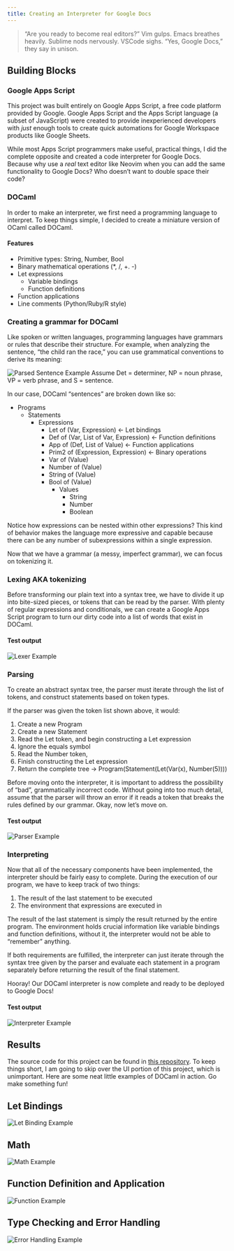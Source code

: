```yaml
---
title: Creating an Interpreter for Google Docs
---
```


> “Are you ready to become real editors?”
> Vim gulps.
> Emacs breathes heavily.
> Sublime nods nervously.
> VSCode sighs.
> “Yes, Google Docs,” they say in unison.

## Building Blocks

### Google Apps Script

This project was built entirely on Google Apps Script, a free code platform provided by Google. Google Apps Script and the Apps Script language (a subset of JavaScript) were created to provide inexperienced developers with _just_ enough tools to create quick automations for Google Workspace products like Google Sheets.

While most Apps Script programmers make useful, practical things, I did the complete opposite and created a code interpreter for Google Docs. Because why use a _real_ text editor like Neovim when you can add the same functionality to Google Docs? Who doesn’t want to double space their code?

### DOCaml

In order to make an interpreter, we first need a programming language to interpret. To keep things simple, I decided to create a miniature version of OCaml called DOCaml.

#### Features

- Primitive types: String, Number, Bool
- Binary mathematical operations (\*, \/, +. -)
- Let expressions
    - Variable bindings
    - Function definitions
- Function applications
- Line comments (Python/Ruby/R style)

### Creating a grammar for DOCaml

Like spoken or written languages, programming languages have grammars or rules that describe their structure. For example, when analyzing the sentence, “the child ran the race,” you can use grammatical conventions to derive its meaning:

![Parsed Sentence Example](/images/posts/parsed-sentence.png)
Assume Det = determiner, NP = noun phrase, VP = verb phrase, and S = sentence.

In our case, DOCaml “sentences” are broken down like so:

- Programs
    - Statements
        - Expressions
            - Let of (Var, Expression) ← Let bindings
            - Def of (Var, List of Var, Expression) ← Function definitions
            - App of (Def, List of Value) ← Function applications
            - Prim2 of (Expression, Expression) ← Binary operations
            - Var of (Value)
            - Number of (Value)
            - String of (Value)
            - Bool of (Value)
                - Values
                    - String
                    - Number
                    - Boolean

Notice how expressions can be nested within other expressions? This kind of behavior makes the language more expressive and capable because there can be any number of subexpressions within a single expression.

Now that we have a grammar (a messy, imperfect grammar), we can focus on tokenizing it.

### Lexing AKA tokenizing

Before transforming our plain text into a syntax tree, we have to divide it up into bite-sized pieces, or tokens that can be read by the parser. With plenty of regular expressions and conditionals, we can create a Google Apps Script program to turn our dirty code into a list of words that exist in DOCaml.

#### Test output

![Lexer Example](/images/posts/docaml-lexer.png)

### Parsing

To create an abstract syntax tree, the parser must iterate through the list of tokens, and construct statements based on token types.

If the parser was given the token list shown above, it would:

1. Create a new Program
2. Create a new Statement
3. Read the Let token, and begin constructing a Let expression
4. Ignore the equals symbol
5. Read the Number token,
6. Finish constructing the Let expression
7. Return the complete tree → Program(Statement(Let(Var(x), Number(5))))

Before moving onto the interpreter, it is important to address the possibility of “bad”, grammatically incorrect code. Without going into too much detail, assume that the parser will throw an error if it reads a token that breaks the rules defined by our grammar. Okay, now let’s move on.

#### Test output

![Parser Example](/images/posts/docaml-parser.png)

### Interpreting

Now that all of the necessary components have been implemented, the interpreter should be fairly easy to complete. During the execution of our program, we have to keep track of two things:

1. The result of the last statement to be executed
2. The environment that expressions are executed in

The result of the last statement is simply the result returned by the entire program. The environment holds crucial information like variable bindings and function definitions, without it, the interpreter would not be able to “remember” anything.

If both requirements are fulfilled, the interpreter can just iterate through the syntax tree given by the parser and evaluate each statement in a program separately before returning the result of the final statement.

Hooray! Our DOCaml interpreter is now complete and ready to be deployed to Google Docs!

#### Test output

![Interpreter Example](/images/posts/docaml-interp.png)

## Results

The source code for this project can be found in [this repository](https://github.com/dhan4043/docaml).
To keep things short, I am going to skip over the UI portion of this project, which is unimportant. Here are some neat little examples of DOCaml in action. Go make something fun!

## Let Bindings

![Let Binding Example](/images/posts/docaml-let.png)

## Math

![Math Example](/images/posts/docaml-math.png)

## Function Definition and Application

![Function Example](/images/posts/docaml-function.png)

## Type Checking and Error Handling

![Error Handling Example](/images/posts/docaml-error.png)

